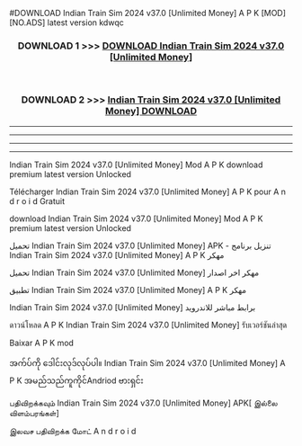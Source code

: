 #DOWNLOAD Indian Train Sim 2024 v37.0  [Unlimited Money] A P K [MOD] [NO.ADS] latest version kdwqc



<div align="center">

<h3>DOWNLOAD 1 >>> <a href="https://teeasianyam.web.app?sq=Indian Train Sim 2024 v37.0  [Unlimited Money]">DOWNLOAD Indian Train Sim 2024 v37.0  [Unlimited Money] </a></h3><br>

<h3>DOWNLOAD 2 >>> <a href="https://teeasianyam.web.app?sq=Indian Train Sim 2024 v37.0  [Unlimited Money] ">Indian Train Sim 2024 v37.0  [Unlimited Money]  DOWNLOAD </a></h3>

</div>


----------------------------------------------------------

----------------------------------------------------------

----------------------------------------------------------

----------------------------------------------------------


Indian Train Sim 2024 v37.0  [Unlimited Money]  Mod A P K download premium latest version Unlocked

Télécharger Indian Train Sim 2024 v37.0  [Unlimited Money]  A P K pour A n d r o i d Gratuit

download Indian Train Sim 2024 v37.0  [Unlimited Money]  Mod A P K premium latest version Unlocked

تحميل Indian Train Sim 2024 v37.0  [Unlimited Money]  APK - تنزيل برنامج Indian Train Sim 2024 v37.0  [Unlimited Money]  A P K مهكر

تحميل Indian Train Sim 2024 v37.0  [Unlimited Money]  مهكر اخر اصدار

تطبيق Indian Train Sim 2024 v37.0  [Unlimited Money]  A P K مهكر

Indian Train Sim 2024 v37.0  [Unlimited Money]  برابط مباشر للاندرويد

ดาวน์โหลด A P K Indian Train Sim 2024 v37.0  [Unlimited Money]  รับเวอร์ชันล่าสุด

Baixar A P K mod

အက်ပ်ကို ဒေါင်းလုဒ်လုပ်ပါ။ Indian Train Sim 2024 v37.0  [Unlimited Money]  A P K အမည်သည်ကူကိုင်Andriod ဗားရှင်း

பதிவிறக்கவும் Indian Train Sim 2024 v37.0  [Unlimited Money]  APK[ இல்லை விளம்பரங்கள்] 
 
இலவச பதிவிறக்க மோட் A n d r o i d



